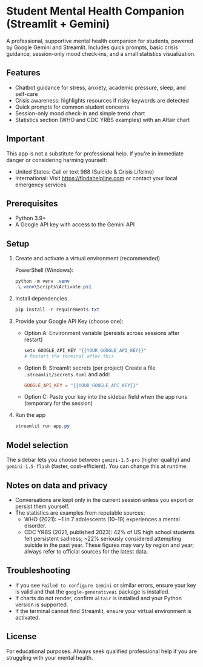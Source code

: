 # Student Mental Health Companion (Streamlit + Gemini)

A professional, supportive mental health companion for students, powered by Google Gemini and Streamlit. Includes quick prompts, basic crisis guidance, session-only mood check-ins, and a small statistics visualization.

## Features
- Chatbot guidance for stress, anxiety, academic pressure, sleep, and self-care
- Crisis awareness: highlights resources if risky keywords are detected
- Quick prompts for common student concerns
- Session-only mood check-in and simple trend chart
- Statistics section (WHO and CDC YRBS examples) with an Altair chart

## Important
This app is not a substitute for professional help. If you're in immediate danger or considering harming yourself:
- United States: Call or text 988 (Suicide & Crisis Lifeline)
- International: Visit https://findahelpline.com or contact your local emergency services

## Prerequisites
- Python 3.9+
- A Google API key with access to the Gemini API

## Setup

1. Create and activate a virtual environment (recommended)

   PowerShell (Windows):
   ```powershell
   python -m venv .venv
   .\.venv\Scripts\Activate.ps1
   ```

2. Install dependencies

   ```powershell
   pip install -r requirements.txt
   ```

3. Provide your Google API Key (choose one):
   - Option A: Environment variable (persists across sessions after restart)
     ```powershell
     setx GOOGLE_API_KEY "{{YOUR_GOOGLE_API_KEY}}"
     # Restart the terminal after this
     ```
   - Option B: Streamlit secrets (per project)
     Create a file `.streamlit/secrets.toml` and add:
     ```toml
     GOOGLE_API_KEY = "{{YOUR_GOOGLE_API_KEY}}"
     ```
   - Option C: Paste your key into the sidebar field when the app runs (temporary for the session)

4. Run the app

   ```powershell
   streamlit run app.py
   ```

## Model selection
The sidebar lets you choose between `gemini-1.5-pro` (higher quality) and `gemini-1.5-flash` (faster, cost-efficient). You can change this at runtime.

## Notes on data and privacy
- Conversations are kept only in the current session unless you export or persist them yourself.
- The statistics are examples from reputable sources:
  - WHO (2021): ~1 in 7 adolescents (10–19) experiences a mental disorder.
  - CDC YRBS (2021, published 2023): 42% of US high school students felt persistent sadness; ~22% seriously considered attempting suicide in the past year.
  These figures may vary by region and year; always refer to official sources for the latest data.

## Troubleshooting
- If you see `Failed to configure Gemini` or similar errors, ensure your key is valid and that the `google-generativeai` package is installed.
- If charts do not render, confirm `altair` is installed and your Python version is supported.
- If the terminal cannot find Streamlit, ensure your virtual environment is activated.

## License
For educational purposes. Always seek qualified professional help if you are struggling with your mental health.
